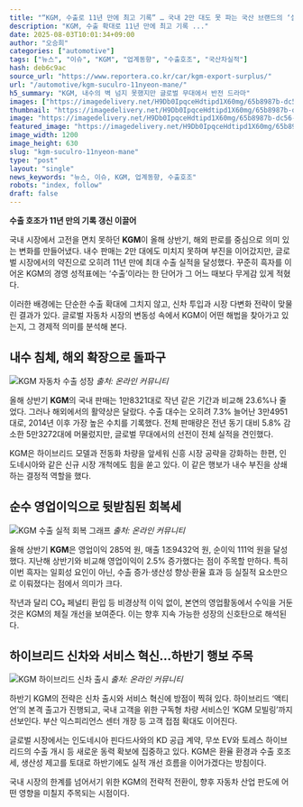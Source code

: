```yaml
---
title: "“KGM, 수출로 11년 만에 최고 기록” … 국내 2만 대도 못 파는 국산 브랜드의 ‘실적 반등’"
description: "KGM, 수출 확대로 11년 만에 최고 기록 ..."
date: 2025-08-03T10:01:34+09:00
author: "오승희"
categories: ["automotive"]
tags: ["뉴스", "이슈", "KGM", "업계동향", "수출호조", "국산차실적"]
hash: deb6c9ac
source_url: "https://www.reportera.co.kr/car/kgm-export-surplus/"
url: "/automotive/kgm-suculro-11nyeon-mane/"
h5_summary: "KGM, 내수의 벽 넘지 못했지만 글로벌 무대에서 반전 드라마"
images: ["https://imagedelivery.net/H9Db0IpqceHdtipd1X60mg/65b8987b-dc56-4321-2f49-4f6cad824d00/public", "https://imagedelivery.net/H9Db0IpqceHdtipd1X60mg/3af220a1-a66f-41ff-f032-ba4c2f8f4100/public", "https://imagedelivery.net/H9Db0IpqceHdtipd1X60mg/f6acd7a1-fb78-4a68-c160-db19a942a000/public", "https://imagedelivery.net/H9Db0IpqceHdtipd1X60mg/a9a3346f-b48e-42a3-fe84-f22ced97df00/public"]
thumbnail: "https://imagedelivery.net/H9Db0IpqceHdtipd1X60mg/65b8987b-dc56-4321-2f49-4f6cad824d00/public"
image: "https://imagedelivery.net/H9Db0IpqceHdtipd1X60mg/65b8987b-dc56-4321-2f49-4f6cad824d00/public"
featured_image: "https://imagedelivery.net/H9Db0IpqceHdtipd1X60mg/65b8987b-dc56-4321-2f49-4f6cad824d00/public"
image_width: 1200
image_height: 630
slug: "kgm-suculro-11nyeon-mane"
type: "post"
layout: "single"
news_keywords: "뉴스, 이슈, KGM, 업계동향, 수출호조"
robots: "index, follow"
draft: false
---
```


**수출 호조가 11년 만의 기록 갱신 이끌어**

국내 시장에서 고전을 면치 못하던 **KGM**이 올해 상반기, 해외 판로를 중심으로 의미 있는 변화를 만들어냈다. 내수 판매는 2만 대에도 미치지 못하며 부진을 이어갔지만, 글로벌 시장에서의 약진으로 오히려 11년 만에 최대 수출 실적을 달성했다. 꾸준히 흑자를 이어온 KGM의 경영 성적표에는 ‘수출’이라는 한 단어가 그 어느 때보다 무게감 있게 적혔다.

이러한 배경에는 단순한 수출 확대에 그치지 않고, 신차 투입과 시장 다변화 전략이 맞물린 결과가 있다. 글로벌 자동차 시장의 변동성 속에서 KGM이 어떤 해법을 찾아가고 있는지, 그 경제적 의미를 분석해 본다.

## 내수 침체, 해외 확장으로 돌파구

![KGM 자동차 수출 성장](https://imagedelivery.net/H9Db0IpqceHdtipd1X60mg/a9a3346f-b48e-42a3-fe84-f22ced97df00/public)
*출처: 온라인 커뮤니티*


올해 상반기 **KGM**의 국내 판매는 1만8321대로 작년 같은 기간과 비교해 23.6%나 줄었다. 그러나 해외에서의 활약상은 달랐다. 수출 대수는 오히려 7.3% 늘어난 3만4951대로, 2014년 이후 가장 높은 수치를 기록했다. 전체 판매량은 전년 동기 대비 5.8% 감소한 5만3272대에 머물렀지만, 글로벌 무대에서의 선전이 전체 실적을 견인했다.

KGM은 하이브리드 모델과 전동화 차량을 앞세워 신흥 시장 공략을 강화하는 한편, 인도네시아와 같은 신규 시장 개척에도 힘을 쏟고 있다. 이 같은 행보가 내수 부진을 상쇄하는 결정적 역할을 했다.

## 순수 영업이익으로 뒷받침된 회복세

![KGM 수출 실적 회복 그래프](https://imagedelivery.net/H9Db0IpqceHdtipd1X60mg/3af220a1-a66f-41ff-f032-ba4c2f8f4100/public)
*출처: 온라인 커뮤니티*


올해 상반기 **KGM**은 영업이익 285억 원, 매출 1조9432억 원, 순이익 111억 원을 달성했다. 지난해 상반기와 비교해 영업이익이 2.5% 증가했다는 점이 주목할 만하다. 특히 이번 흑자는 일회성 요인이 아닌, 수출 증가·생산성 향상·환율 효과 등 실질적 요소만으로 이뤄졌다는 점에서 의미가 크다.

작년과 달리 CO₂ 페널티 환입 등 비경상적 이익 없이, 본연의 영업활동에서 수익을 거둔 것은 KGM의 체질 개선을 보여준다. 이는 향후 지속 가능한 성장의 신호탄으로 해석된다.

## 하이브리드 신차와 서비스 혁신…하반기 행보 주목

![KGM 하이브리드 신차 출시](https://imagedelivery.net/H9Db0IpqceHdtipd1X60mg/f6acd7a1-fb78-4a68-c160-db19a942a000/public)
*출처: 온라인 커뮤니티*


하반기 KGM의 전략은 신차 출시와 서비스 혁신에 방점이 찍혀 있다. 하이브리드 ‘액티언’의 본격 출고가 진행되고, 국내 고객을 위한 구독형 차량 서비스인 ‘KGM 모빌링’까지 선보인다. 부산 익스피리언스 센터 개장 등 고객 접점 확대도 이어진다.

글로벌 시장에서는 인도네시아 핀다드사와의 KD 공급 계약, 무쏘 EV와 토레스 하이브리드의 수출 개시 등 새로운 동력 확보에 집중하고 있다. KGM은 환율 환경과 수출 호조세, 생산성 제고를 토대로 하반기에도 실적 개선 흐름을 이어가겠다는 방침이다.

국내 시장의 한계를 넘어서기 위한 KGM의 전략적 전환이, 향후 자동차 산업 판도에 어떤 영향을 미칠지 주목되는 시점이다.
